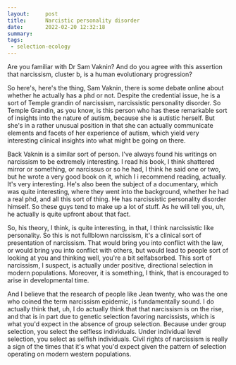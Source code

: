 ```yaml
---
layout:     post
title:      Narcistic personality disorder
date:       2022-02-20 12:32:18
summary:    
tags:
 - selection-ecology
---
```


Are you familiar with Dr Sam Vaknin? And do you agree with this assertion that narcissism, cluster b, is a human evolutionary progression? 

So here's, here's the thing, Sam Vaknin, there is some debate online about whether he actually has a phd or not. Despite the credential issue, he is a sort of Temple grandin of narcissism, narcissistic personality disorder. So Temple Grandin, as you know, is this person who has these remarkable sort of insights into the nature of autism, because she is autistic herself. But she's in a rather unusual position in that she can actually communicate elements and facets of her experience of autism, which yield very interesting clinical insights into what might be going on there.

Back Vaknin is a similar sort of person. I've always found his writings on narcissism to be extremely interesting. I read his book, I think shattered mirror or something, or narcissus or so he had, I think he said one or two, but he wrote a very good book on it, which I i recommend reading, actually. It's very interesting. He's also been the subject of a documentary, which was quite interesting, where they went into the background, whether he had a real phd, and all this sort of thing. He has narcissistic personality disorder himself. So these guys tend to make up a lot of stuff. As he will tell you, uh, he actually is quite upfront about that fact.

So, his theory, I think, is quite interesting, in that, I think narcissistic like personality. So this is not fullblown narcissism, it's a clinical sort of presentation of narcissism. That would bring you into conflict with the law, or would bring you into conflict with others, but would lead to people sort of looking at you and thinking well, you're a bit selfabsorbed. This sort of narcissism, I suspect, is actually under positive, directional selection in modern populations. Moreover, it is something, I think, that is encouraged to arise in developmental time. 

And I believe that the research of people like Jean twenty, who was the one who coined the term narcissism epidemic, is fundamentally sound. I do actually think that, uh, I do actually think that that narcissism is on the rise, and that is in part due to genetic selection favoring narcissists, which is what you'd expect in the absence of group selection. Because under group selection, you select the selfless individuals. Under individual level selection, you select as selfish individuals. Civil rights of narcissism is really a sign of the times that it's what you'd expect given the pattern of selection operating on modern western populations.